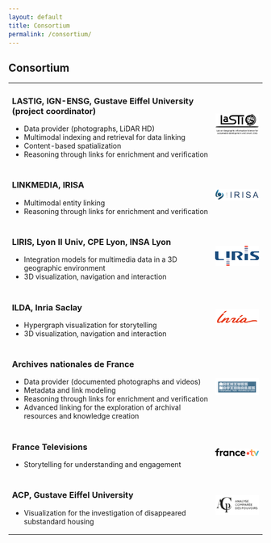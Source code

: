 ```yaml
---
layout: default
title: Consortium
permalink: /consortium/
---
```

<h2>Consortium</h2>

<table>
    	<tr>
    	<td>
		<h3>LASTIG, IGN-ENSG, Gustave Eiffel University (project coordinator)</h3>
		<ul>
			<li> Data provider (photographs, LiDAR HD) </li>
			<li> Multimodal indexing and retrieval for data linking</li>
			<li> Content-based spatialization</li>
			<li>Reasoning through links for enrichment and verification</li>
		</ul>
	</td>
	<td width="20%"><img src="/images/logo_LASTIG.png" width="100%" alt="LASTIG logo"></td>
    	</tr>
	<tr>
    	<td>
		<h3>LINKMEDIA, IRISA</h3>
		<ul>
			<li>Multimodal entity linking</li>
			<li>Reasoning through links for enrichment and verification</li>
		</ul>
	</td>
	<td width="20%"><img src="/images/logo_IRISA.png" width="100%" alt="IRISA logo"></td>
    	</tr>
	<tr>
    	<td>
		<h3>LIRIS, Lyon II Univ, CPE Lyon, INSA Lyon</h3>
		<ul>
			<li>Integration models for multimedia data in a 3D geographic environment</li>
			<li>3D visualization, navigation and interaction</li>
		</ul>
	</td>
	<td width="20%"><img src="/images/logo_LIRIS.png" width="100%" alt="LIRIS logo"></td>
    	</tr>
	<tr>
    	<td>
		<h3>ILDA, Inria Saclay</h3>
		<ul>
			<li>Hypergraph visualization for storytelling</li>
			<li>3D visualization, navigation and interaction</li>
		</ul>
	</td>
	<td width="20%"><img src="/images/logo_Inria.png" width="100%" alt="Inria logo"></td>
    	</tr>
	<tr>
    	<td>
		<h3>Archives nationales de France</h3>
		<ul>
			<li>Data provider (documented photographs and videos)</li>
			<li>Metadata and link modeling</li>
			<li>Reasoning through links for enrichment and verification</li>
			<li>Advanced linking for the exploration of archival resources and knowledge creation</li>
		</ul>
	</td>
	<td width="20%"><img src="/images/logo_AnF.gif" width="100%" alt="AnF logo"></td>
    	</tr>
	<tr>
    	<td>
		<h3>France Televisions</h3>
		<ul>
			<li>Storytelling for understanding and engagement</li>
		</ul>
	</td>
	<td width="20%"><img src="/images/logo_FTV.png" width="100%" alt="France.tv logo"></td>
    	</tr>
	<tr>
    	<td>
		<h3>ACP, Gustave Eiffel University</h3>
		<ul>
			<li>Visualization for the investigation of disappeared substandard housing</li>
		</ul>
	</td>
	<td width="20%"><img src="/images/logo_ACP.png" width="100%" alt="ACP logo"></td>
    	</tr>
</table>
